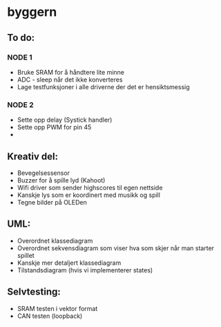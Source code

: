 # byggern

## To do:
### NODE 1
- Bruke SRAM for å håndtere lite minne
- ADC - sleep når det ikke konverteres
- Lage testfunksjoner i alle driverne der det er hensiktsmessig

### NODE 2
- Sette opp delay (Systick handler)
- Sette opp PWM for pin 45
- 

## Kreativ del: 
- Bevegelsessensor
- Buzzer for å spille lyd (Kahoot) 
- Wifi driver som sender highscores til egen nettside
- Kanskje lys som er koordinert med musikk og spill
- Tegne bilder på OLEDen


## UML:
- Overordnet klassediagram
- Overordnet sekvensdiagram som viser hva som skjer når man starter spillet 
- Kanskje mer detaljert klassediagram
- Tilstandsdiagram (hvis vi implementerer states) 

## Selvtesting:
- SRAM testen i vektor format
- CAN testen (loopback) 
